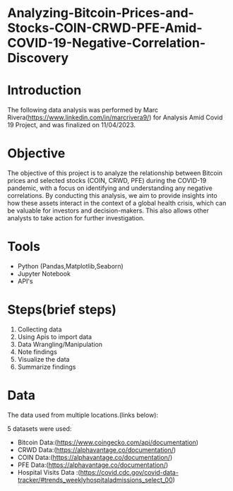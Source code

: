# Analyzing-Bitcoin-Prices-and-Stocks-COIN-CRWD-PFE-Amid-COVID-19-Negative-Correlation-Discovery
# Introduction
The following data analysis was performed by Marc Rivera(https://www.linkedin.com/in/marcrivera9/) for Analysis Amid Covid 19  Project, and was finalized on 11/04/2023.
# Objective
The objective of this project is to analyze the relationship between Bitcoin prices and selected stocks (COIN, CRWD, PFE) during the COVID-19 pandemic, with a focus on identifying and understanding any negative correlations. By conducting this analysis, we aim to provide insights into how these assets interact in the context of a global health crisis, which can be valuable for investors and decision-makers. This also allows other analysts to take action for further investigation.
# Tools
* Python (Pandas,Matplotlib,Seaborn)
* Jupyter Notebook
* API's
# Steps(brief steps)
1. Collecting data
2. Using Apis to import data
3. Data Wrangling/Manipulation
4. Note findings
5. Visualize the data
6. Summarize findings
# Data

The data used from multiple locations.(links below):

5 datasets were used:
  * Bitcoin Data:(https://www.coingecko.com/api/documentation)
  * CRWD Data:(https://alphavantage.co/documentation/)
  * COIN Data:(https://alphavantage.co/documentation/)
  * PFE Data:(https://alphavantage.co/documentation/)
  * Hospital Visits Data :(https://covid.cdc.gov/covid-data-tracker/#trends_weeklyhospitaladmissions_select_00)
